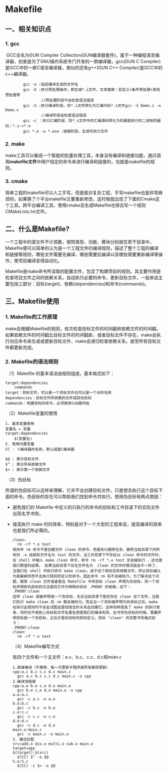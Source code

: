 # Makefile

## 	一、相关知识点

### 	1. gcc

​	GCC全名为GUN Compiler Collection(GUN编译器套件)，属于一种编程语言编译器，初衷是为了GNU操作系统专门开发的一款编译器，gcc(GUN C Compiler)是GCC中的一款C语言编译器，类似的还有g++(GUN C++ Compiler)是GCC中的c++编译器。

```
		gcc -o :指定编译生成的文件名
		gcc -E :执行预处理操作，即生成*.i文件，文本替换：宏定义+条件预处理+其他预处理等
				//预处理阶段不会检查语法错误
		gcc -S :执行编译阶段，将*.i文件转化为汇编代码*.s文件gcc -S Demo.i -o Demo.s
				//编译阶段会检查语法错误
		gcc -c ：执行汇编阶段，将*.s文件中的汇编源码转化为机器能执行的二进制机器码：*.s->*.o
		gcc *.o -o *.exe :链接阶段，生成可执行文件
```

### 	2. make

​	make工具可以看成一个智能的批量处理工具，本身没有编译和链接功能，通过调用**makefile文件**中用户指定的命令来进行编译和链接的，也就是makefile的规则。

### 	3. cmake

​	简单工程的makefile可以人工手写，但是面对复杂工程，手写makefile也是非常麻烦的，如果换了个平台makefile又要重新修改，这时候就出现了下面的Cmake这个工具。跨平台编译工具，使用cmake去生成Makefile也得去写一个规则CMakeLists.txt文件。

## 	二、什么是Makefile?

​	一个工程中的源文件不计其数，按照类型、功能、模块分别放在若干目录中，Makefile便可以简单的认为是一个工程文件的编译规则，描述了整个工程的编译和链接等规则，哪些文件需要先编译，哪些需要后编译以及哪些需要重新编译等操作，使项目编译变得自动化。

​	Makefile是make命令所读取的配置文件，包含了构建项目的规则。其主要作用是检查项目文件之间的依赖关系，自动执行必要的命令，更新目标文件，一般来说主要包括三部分：目标(target)、依赖(dependencies)和命令(commands)。

## 三、Makefile使用

### 1. Makefile的工作原理

​	make会根据Makefile的规则，依次检查目标文件的时间戳和依赖文件的时间戳。如果依赖文件的时间戳比目标文件的时间戳新，或者目标文件不存在，make会执行对应命令来生成或更新目标文件，make会递归检查依赖关系，直至所有目标文件都更新完成。

### 2. Makefile的语法规则

​	（1）Makefile 的基本语法由规则组成，基本格式如下：

```
target:dependencies
	commands
target：目标文件，可以是一个目标文件也可以是一个动作名称
dependencies：目标文件所依赖的文件或其他目标
commands：构建目标的命令，必须使用tab键开始
```

​	（2）Makefile变量的使用

```
1. 基本变量使用
变量名 = 变量
target:dependencies
	$(变量名) 
2. 常用内置变量
CC ： C编译器的名称，默认就是C编译器

$@ : 表示目标文件
$^ : 表示所有依赖文件
$< : 表示第一个依赖文件
```

​	（3）伪目标

​	所谓的伪目标可以这样来理解，它并不会创建目标文件，只是想去执行这个目标下面的命令。伪目标的存在可以帮助我们找到命令并执行。使用伪目标有两点原因：

- 避免我们的 Makefile 中定义的只执行的命令的目标和工作目录下的实际文件出现名字冲突。

- 提高执行 make 时的效率，特别是对于一个大型的工程来说，提高编译的效率也是我们所必需的。

  ```
  clean:
  	rm -rf *.o test
  规则中 rm 命令不是创建文件 clean 的命令，而是执行删除任务，删除当前目录下的所有的 .o 结尾和文件名为 test 的文件。当工作目录下不存在以 clean 命令的文件时，在 shell 中输入 make clean 命令，命令 rm -rf *.o test 总会被执行 ，这也是我们期望的结果。 如果当前目录下存在文件名为  clean 的文件时情况就会不一样了，当我们在 shell 中执行命令 make clean，由于这个规则没有依赖文件，所以目标被认为是最新的而不去执行规则所定义的命令。因此命令 rm 将不会被执行。为了解决这个问题，删除 clean 文件或者是在 Makefile 中将目标 clean 声明为伪目标。将一个目标声明称伪目标的方法是将它作为特殊的目标 .PHONY 的依赖，如下：
  .PHONY:clean
  这样 clean 就被声明成一个伪目标，无论当前目录下是否存在 clean 这个文件，当我们执行 make clean 后 rm 都会被执行。而且当一个目标被声明为伪目标之后，make 在执行此规则时不会去试图去查找隐含的关系去创建它。这样同样提高了 make 的执行效率，同时也不用担心目标和文件名重名而使我们的编译失败。在书写伪目标的时候，需要声明目标是一个伪目标，之后才是伪目标的规则定义。目标 "clean" 的完整书写格式如下：
  .PHONY:clean
  clean:
  	rm -rf *.o test
  ```

  （4）Makefile编写方式

  有四个文件和一个主文件：a.c、b.c、c.c、d.c和mian.c

  ```
  1.直接编译（不推荐，每一次更新子程序就所有都得更新）
  cpp:a.c b.c c.c d.c main.c
  	gcc a.c b.c c.c d.c main.c -o cpp
  2.编译加链接
  cpp:a.o b.o c.o d.o main.o
  	gcc b.o c.o d.o main.o -o cpp
  a.o:a.c
  	gcc -c a.c -o a.o
  b.o:b.c
  	gcc -c b.c -o b.o
  c.o:c.c
  	gcc -c c.c -o c.o
  d.o:d.c
  	gcc -c d.c -o d.o
  main.o:main.c
  	gcc -c main.c -o main.o
  3. 模式匹配
  src=add.o div.o multi.o sub.o main.o
  target=app
  $(target):$(src)
  	$(CC) $^ -o $@
  %.o:%.c
  	$(CC) -c $< -o $@
  ```

  

